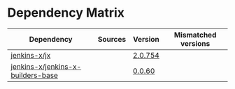 # Dependency Matrix

Dependency | Sources | Version | Mismatched versions
---------- | ------- | ------- | -------------------
[jenkins-x/jx](https://github.com/jenkins-x/jx.git) |  | [2.0.754](https://github.com/jenkins-x/jx/releases/tag/v2.0.754) | 
[jenkins-x/jenkins-x-builders-base](https://github.com/jenkins-x/jenkins-x-builders-base.git) |  | [0.0.60](https://github.com/jenkins-x/jenkins-x-builders-base/releases/tag/v0.0.60) | 
